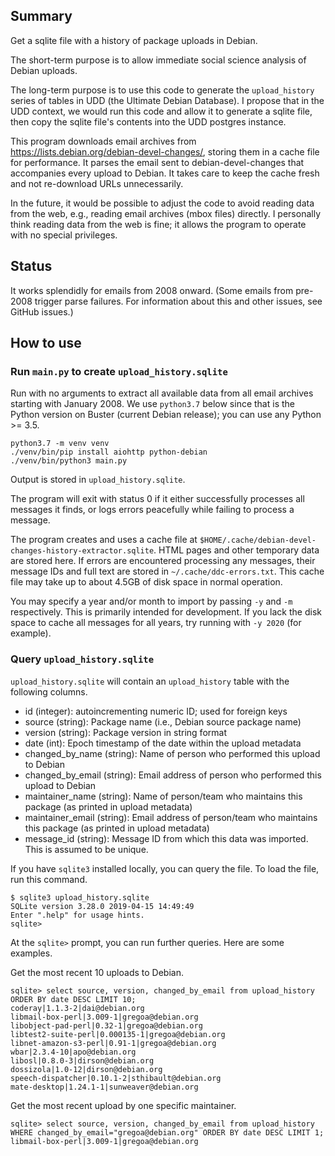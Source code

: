 ## Summary

Get a sqlite file with a history of package uploads in Debian.

The short-term purpose is to allow immediate social science analysis of Debian uploads.

The long-term purpose is to use this code to generate the `upload_history` series of tables in UDD (the Ultimate
Debian Database). I propose that in the UDD context, we would run this code and allow it to generate a sqlite file,
then copy the sqlite file's contents into the UDD postgres instance.

This program downloads email archives from https://lists.debian.org/debian-devel-changes/, storing them in a
cache file for performance. It parses the email sent to debian-devel-changes that accompanies every upload to Debian.
It takes care to keep the cache fresh and not re-download URLs unnecessarily.

In the future, it would be possible to adjust the code to avoid reading data from the web, e.g., reading email archives
(mbox files) directly. I personally think reading data from the web is fine; it allows the program to operate
with no special privileges.

## Status

It works splendidly for emails from 2008 onward. (Some emails from pre-2008 trigger parse failures. For information
about this and other issues, see GitHub issues.)

<!-- commenting out note about speed, since I need to re-run with Python 3.7: On my laptop, it takes 2.214 seconds to
run when the cache is fresh, i.e., if no uploads have occurred since it was previously run. -->

## How to use

### Run `main.py` to create `upload_history.sqlite`

Run with no arguments to extract all available data from all email archives starting with January 2008. We use
`python3.7` below since that is the Python version on Buster (current Debian release); you can use any Python >= 3.5.

```
python3.7 -m venv venv
./venv/bin/pip install aiohttp python-debian
./venv/bin/python3 main.py
```

Output is stored in `upload_history.sqlite`.

The program will exit with status 0 if it either successfully processes all messages it finds, or logs errors peacefully
while failing to process a message.

The program creates and uses a cache file at `$HOME/.cache/debian-devel-changes-history-extractor.sqlite`. HTML pages
and other temporary data are stored here. If errors are encountered processing any messages, their message IDs and full
text are stored in `~/.cache/ddc-errors.txt`. This cache file may take up to about 4.5GB of disk space in normal
operation.

You may specify a year and/or month to import by passing `-y` and `-m` respectively. This is primarily intended for
development. If you lack the disk space to cache all messages for all years, try running with `-y 2020` (for example).

### Query `upload_history.sqlite`

`upload_history.sqlite` will contain an `upload_history` table with the following columns.

- id (integer): autoincrementing numeric ID; used for foreign keys
- source (string): Package name (i.e., Debian source package name)
- version (string): Package version in string format
- date (int): Epoch timestamp of the date within the upload metadata
- changed_by_name (string): Name of person who performed this upload to Debian
- changed_by_email (string): Email address of person who performed this upload to Debian
- maintainer_name (string): Name of person/team who maintains this package (as printed in upload metadata)
- maintainer_email (string): Email address of person/team who maintains this package (as printed in upload metadata)
- message_id (string): Message ID from which this data was imported. This is assumed to be unique.

If you have `sqlite3` installed locally, you can query the file. To load the file, run this command.

```
$ sqlite3 upload_history.sqlite
SQLite version 3.28.0 2019-04-15 14:49:49
Enter ".help" for usage hints.
sqlite>
```

At the `sqlite>` prompt, you can run further queries. Here are some examples.

Get the most recent 10 uploads to Debian.

```
sqlite> select source, version, changed_by_email from upload_history ORDER BY date DESC LIMIT 10;
coderay|1.1.3-2|dai@debian.org
libmail-box-perl|3.009-1|gregoa@debian.org
libobject-pad-perl|0.32-1|gregoa@debian.org
libtest2-suite-perl|0.000135-1|gregoa@debian.org
libnet-amazon-s3-perl|0.91-1|gregoa@debian.org
wbar|2.3.4-10|apo@debian.org
libosl|0.8.0-3|dirson@debian.org
dossizola|1.0-12|dirson@debian.org
speech-dispatcher|0.10.1-2|sthibault@debian.org
mate-desktop|1.24.1-1|sunweaver@debian.org
```

Get the most recent upload by one specific maintainer.

```
sqlite> select source, version, changed_by_email from upload_history WHERE changed_by_email="gregoa@debian.org" ORDER BY date DESC LIMIT 1;
libmail-box-perl|3.009-1|gregoa@debian.org
```
